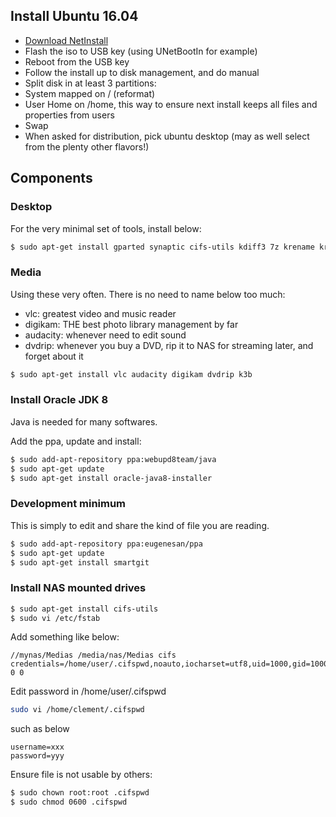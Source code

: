 
## Install Ubuntu 16.04

* [Download NetInstall](http://archive.ubuntu.com/ubuntu/dists/xenial-updates/main/installer-amd64/current/images/netboot/mini.iso)
* Flash the iso to USB key (using UNetBootIn for example)
* Reboot from the USB key
* Follow the install up to disk management, and do manual
 * Split disk in at least 3 partitions:
  * System mapped on / (reformat)
  * User Home on /home, this way to ensure next install keeps all files and properties from users
  * Swap
 * When asked for distribution, pick ubuntu desktop (may as well select from the plenty other flavors!)

## Components

### Desktop

For the very minimal set of tools, install below:

```bash
$ sudo apt-get install gparted synaptic cifs-utils kdiff3 7z krename krusader
```

### Media

Using these very often. There is no need to name below too much:
- vlc: greatest video and music reader
- digikam: THE best photo library management by far
- audacity: whenever need to edit sound
- dvdrip: whenever you buy a DVD, rip it to NAS for streaming later, and forget about it

```bash
$ sudo apt-get install vlc audacity digikam dvdrip k3b
```

### Install Oracle JDK 8

Java is needed for many softwares.

Add the ppa, update and install:
```bash
$ sudo add-apt-repository ppa:webupd8team/java
$ sudo apt-get update
$ sudo apt-get install oracle-java8-installer
```

### Development minimum

This is simply to edit and share the kind of file you are reading.

```bash
$ sudo add-apt-repository ppa:eugenesan/ppa
$ sudo apt-get update
$ sudo apt-get install smartgit
```

### Install NAS mounted drives

```bash
$ sudo apt-get install cifs-utils
$ sudo vi /etc/fstab
```

Add something like below:

```shell
//mynas/Medias /media/nas/Medias cifs credentials=/home/user/.cifspwd,noauto,iocharset=utf8,uid=1000,gid=1000,sec=ntlm 0 0
```

Edit password in /home/user/.cifspwd

```bash
sudo vi /home/clement/.cifspwd
```

such as below
```shell
username=xxx
password=yyy
```

Ensure file is not usable by others:

```bash
$ sudo chown root:root .cifspwd
$ sudo chmod 0600 .cifspwd
```



